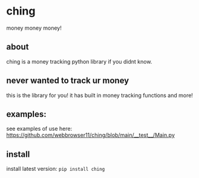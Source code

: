 # ching
money money money!
## about
ching is a money tracking python library if you didnt know.
## never wanted to track ur money
this is the library for you!
it has built in money tracking functions and more!
## examples:
see examples of use here: https://github.com/webbrowser11/ching/blob/main/__test__/Main.py
## install
install latest version: `pip install ching`
